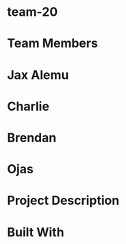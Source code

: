 # team-20

# Team Members
# Jax Alemu
# Charlie
# Brendan
# Ojas

# Project Description

# Built With
